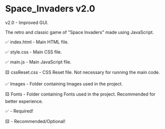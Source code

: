 # Space_Invaders v2.0
v2.0 - Improved GUI.

The retro and classic game of "Space Invaders" made using JavaScript.

✅ index.html - Main HTML file.

✅ style.css - Main CSS file.

✅ main.js - Main JavaScript file.

🟨 cssReset.css - CSS Reset file. Not necessary for running the main code.

✅ Images - Folder containing Images used in the project.

🟨 Fonts - Folder containing Fonts used in the project. Recommended for better experience.




✅ - Required!

🟨 - Recommended/Optional!
